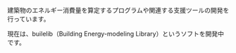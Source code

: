 建築物のエネルギー消費量を算定するプログラムや関連する支援ツールの開発を行っています。

現在は、builelib（Building Energy-modeling Library）というソフトを開発中です。

<!--
**MasatoMiyata/MasatoMiyata** is a ✨ _special_ ✨ repository because its `README.md` (this file) appears on your GitHub profile.

Here are some ideas to get you started:

### Hi there 👋

- 🔭 I’m currently working on ...
- 🌱 I’m currently learning ...
- 👯 I’m looking to collaborate on ...
- 🤔 I’m looking for help with ...
- 💬 Ask me about ...
- 📫 How to reach me: ...
- 😄 Pronouns: ...
- ⚡ Fun fact: ...
-->
